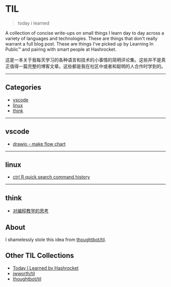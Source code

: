 # TIL

> today i learned

A collection of concise write-ups on small things I learn day to day across a variety of languages and technologies. These are things that don't really warrant a full blog post. These are things I've picked up by Learning In Public™ and pairing with smart people at Hashrocket.

这是一本关于我每天学习的各种语言和技术的小事情的简明评论集。这些并不是真正值得一篇完整的博客文章。这些都是我在社区中或者和聪明的人合作时学到的。

---

## Categories

- [vscode](#vscode)
- [linux](#linux)
- [think](#think)

---

## vscode

- [drawio - make flow chart ](https://github.com/cuixiaorui/til/blob/master/vscode/drawio%20-%20make%20%20flow%20chart%20.md)

---

## linux

- [ctrl R quick search command history](https://github.com/cuixiaorui/til/blob/master/linux/ctrl%20R%20quick%20search%20command%20history.md)



---
## think

- [对编程教学的思考](https://github.com/cuixiaorui/til/blob/master/think/%E5%AF%B9%E7%BC%96%E7%A8%8B%E6%95%99%E5%AD%A6%E7%9A%84%E6%80%9D%E8%80%83.md)

## About

I shamelessly stole this idea from
[thoughtbot/til](https://github.com/thoughtbot/til).

## Other TIL Collections

- [Today I Learned by Hashrocket](https://til.hashrocket.com)
- [jwworth/til](https://github.com/jwworth/til)
- [thoughtbot/til](https://github.com/thoughtbot/til)
